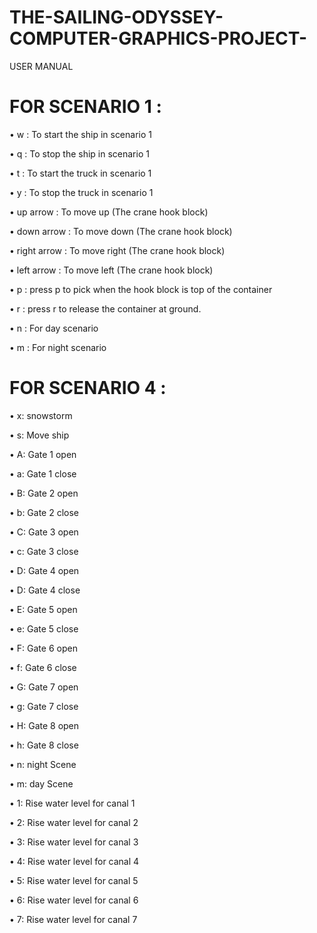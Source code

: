 # THE-SAILING-ODYSSEY-COMPUTER-GRAPHICS-PROJECT-

USER MANUAL

# FOR SCENARIO 1 :

•	w : To start the ship in scenario 1

•	q : To stop the ship in scenario 1

•	t : To start the truck in scenario 1

•	y : To stop the truck in scenario 1

•	up arrow : To move up (The crane hook block)

•	down arrow : To move down (The crane hook block)

•	right arrow : To move right (The crane hook block)

•	left arrow : To move left (The crane hook block)

•	p : press p to pick when the hook block is top of the container

•	r : press r to release the container at ground.

•	n : For day scenario

•	m : For night scenario


# FOR SCENARIO 4 :

•	x: snowstorm

•	s: Move ship

•	A: Gate 1 open

•	a: Gate 1 close

•	B: Gate 2 open

•	b: Gate 2 close

•	C: Gate 3 open

•	c:  Gate 3 close

•	D: Gate 4 open

•	D: Gate 4 close

•	E: Gate 5 open

•	e: Gate 5 close

•	F: Gate 6 open

•	f: Gate 6 close

•	G: Gate 7 open

•	g: Gate 7 close

•	H: Gate 8 open

•	h: Gate 8 close

•	n: night Scene

•	m: day Scene

•	1: Rise water level for canal 1

•	2: Rise water level for canal 2

•	3: Rise water level for canal 3

•	4: Rise water level for canal 4

•	5: Rise water level for canal 5

•	6: Rise water level for canal 6

•	7: Rise water level for canal 7







